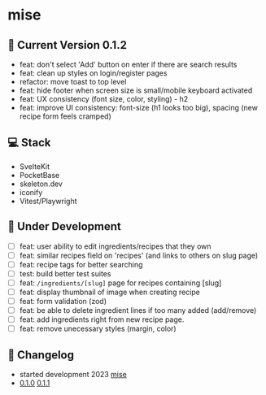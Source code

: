 # mise

## :rocket: Current Version 0.1.2

- feat: don't select 'Add' button on enter if there are search results
- feat: clean up styles on login/register pages
- refactor: move toast to top level
- feat: hide footer when screen size is small/mobile keyboard activated
- feat: UX consistency (font size, color, styling) - h2
- feat: improve UI consistency: font-size (h1 looks too big), spacing (new recipe form feels cramped)

## :computer: Stack

- SvelteKit
- PocketBase
- skeleton.dev
- iconify
- Vitest/Playwright

## :construction: Under Development

- [ ] feat: user ability to edit ingredients/recipes that they own
- [ ] feat: similar recipes field on 'recipes' (and links to others on slug page)
- [ ] feat: recipe tags for better searching
- [ ] test: build better test suites
- [ ] feat: `/ingredients/[slug]` page for recipes containing [slug]
- [ ] feat: display thumbnail of image when creating recipe
- [ ] feat: form validation (zod)
- [ ] feat: be able to delete ingredient lines if too many added (add/remove)
- [ ] feat: add ingredients right from new recipe page.
- [ ] feat: remove unecessary styles (margin, color)

## :arrows_counterclockwise: Changelog

- started development 2023 [mise](https://github.com/kylehorton33/svelte-bar)
- [0.1.0](/CHANGELOG.md#010) [0.1.1](/CHANGELOG.md#011)